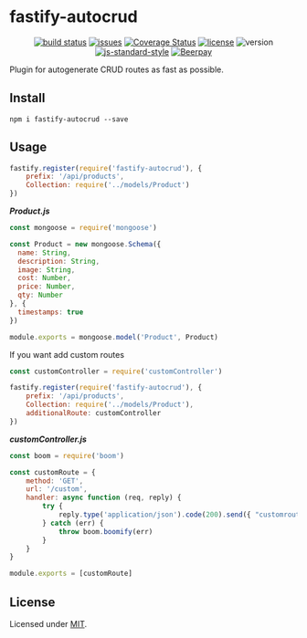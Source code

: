 # fastify-autocrud

<div align="center">

[![build status](https://travis-ci.org/paranoiasystem/fastify-autocrud.svg?branch=master)](https://travis-ci.org/paranoiasystem/fastify-autocrud)
[![issues](https://img.shields.io/github/issues/paranoiasystem/fastify-autocrud)](https://github.com/paranoiasystem/fastify-autocrud/issues)
[![Coverage Status](https://coveralls.io/repos/github/paranoiasystem/fastify-autocrud/badge.svg?branch=master)](https://coveralls.io/github/paranoiasystem/fastify-autocrud?branch=master)
[![license](https://img.shields.io/github/license/paranoiasystem/fastify-autocrud)](./LICENSE)
![version](https://img.shields.io/npm/v/fastify-autocrud)
[![js-standard-style](https://img.shields.io/badge/code%20style-standard-brightgreen.svg?style=flat)](http://standardjs.com/)
[![Beerpay](https://img.shields.io/beerpay/paranoiasystem/fastify-autocrud)](https://beerpay.io/paranoiasystem/fastify-autocrud)

</div>

Plugin for autogenerate CRUD routes as fast as possible. 

## Install 

```
npm i fastify-autocrud --save
```

## Usage

```js
fastify.register(require('fastify-autocrud'), {
    prefix: '/api/products',
    Collection: require('../models/Product')
})
```

**_Product.js_**
```js
const mongoose = require('mongoose')

const Product = new mongoose.Schema({
  name: String,
  description: String,
  image: String,
  cost: Number,
  price: Number,
  qty: Number
}, {
  timestamps: true
})

module.exports = mongoose.model('Product', Product)
```

If you want add custom routes

```js
const customController = require('customController')

fastify.register(require('fastify-autocrud'), {
    prefix: '/api/products',
    Collection: require('../models/Product'),
    additionalRoute: customController
})
```

**_customController.js_**
```js
const boom = require('boom')

const customRoute = {
    method: 'GET',
    url: '/custom',
    handler: async function (req, reply) {
        try {
            reply.type('application/json').code(200).send({ "customroute": "ok" })
        } catch (err) {
            throw boom.boomify(err)
        }
    }
}

module.exports = [customRoute]
```

## License

Licensed under [MIT](./LICENSE).
